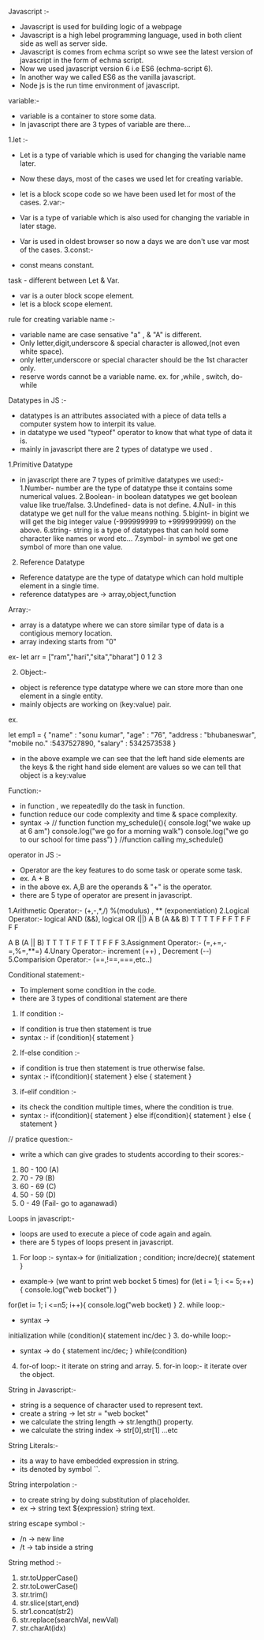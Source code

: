 Javascript :-

- Javascript is used for building logic of a webpage
- Javascript is a high lebel programming language, used in both client side as well as server side.
- Javascript is comes from echma script so wwe see the latest version of javascript in the form of echma script.
- Now we used javascript version 6 i.e ES6 (echma-script 6).
- In another way we called ES6 as the vanilla javascript.
- Node js is the run time environment of javascript.

variable:-

- variable is a container to store some data.
- In javascript there are 3 types of variable are there...

1.let :-

- Let is a type of variable which is used for changing the variable name later.
- Now these days, most of the cases we used let for creating variable.
- let is a block scope code so we have been used let for most of the cases.
2.var:-

- Var is a type of variable which is also used for changing the variable in later stage.
- Var is used in oldest browser so now a days we are don't use var most of the cases.
3.const:-

- const means constant.

task - different between Let & Var.

- var is a outer block scope element.
- let is a block scope element.

rule for creating variable name :-

- variable name are case sensative "a" , & "A" is different.
- Only letter,digit,underscore & special character is allowed,(not even white space).
- only letter,underscore or special character should be the 1st character only.
- reserve words cannot be a variable name. ex. for ,while , switch, do-while

Datatypes in JS :-

- datatypes is an attributes associated with a piece of data tells a computer system how to interpit its value.
- in datatype we used "typeof" operator to know that what type of data it is.
- mainly in javascript there are 2 types of datatype we used .

1.Primitive Datatype

- in javascript there are 7 types of primitive datatypes we used:-
1.Number- number are the type of datatype thse it contains some numerical values.
2.Boolean- in boolean datatypes we get boolean value like true/false.
3.Undefined- data is not define.
4.Null- in this datatype we get null for the value means nothing.
5.bigint- in bigint we will get the big integer value (-999999999 to +999999999) on the above.
6.string- string is a type of datatypes that can hold some character like names or word etc...
7.symbol- in symbol we get one symbol of more than one value.

2. Reference Datatype

- Reference datatype are the type of datatype which can hold multiple element in a single time.
- reference datatypes are -> array,object,function 

Array:-

- array is a datatype where we can store similar type of data is a contigious memory location.
- array indexing starts from "0"

ex- let arr = ["ram","hari","sita","bharat"]
                 0     1      2      3

2. Object:- 

- object is reference type datatype where we can store more than one element in a single entity.
- mainly objects are working on (key:value) pair.

ex.

let emp1 = {
    "name" : "sonu kumar",
    "age" : "76",
    "address : "bhubaneswar",
    "mobile no." :5437527890,
    "salary" : 5342573538
}

- in the above example we can see that the left hand side elements are the keys & the right hand side element are values so we can tell that object is a key:value

Function:-

- in function , we repeatedlly do the task in function.
- function reduce our code complexity and time & space complexity.
- syntax ->
// function 
function my_schedule(){
    console.log("we wake up at 6 am")
    console.log("we go for a morning walk")
    console.log("we go to our school for time pass")
}
//function calling
my_schedule()

operator in JS :-
 
- Operator are the key features to do some task or operate some task.
- ex. A + B
- in the above ex. A,B are the operands & "+" is the operator.
- there are 5 type of operator are present in javascript.

1.Arithmetic Operator:- (+,-,*,/) %(modulus) , ** (exponentiation)
2.Logical Operator:- logical AND (&&), logical OR (||)
A B (A && B) T T T T F F F T F F F F

A B (A || B) T T T T F T F T T F F F
3.Assignment Operator:- (=,+=,-=,%=,**=)
4.Unary Operator:- increment (++) , Decrement (--)
5.Comparision Operator:- (==,!==,===,etc..)

Conditional statement:-

- To implement some condition in the code.
- there are 3 types of conditional statement are there 
1. If condition :-

- If condition is true then statement is true
- syntax :-
if (condition){
    statement
}

2. If-else condition :-

- if condition is true then statement is true otherwise false.
- syntax :- 
if(condition){
    statement
} else {
    statement
}

3. if-elif condition :-

- its check the condition multiple times, where the condition is true.
- syntax :-
if(condition){
    statement
} else if(condition){
    statement
} else {
    statement
}

// pratice question:-

- write a which can give grades to students according to their scores:-
1. 80 - 100 (A)
2. 70 - 79 (B)
3. 60 - 69 (C)
4. 50 - 59 (D)
5. 0 - 49 (Fail- go to aganawadi)

Loops in javascript:-

- loops are used to execute a piece of code again and again.
- there are 5 types of loops present in javascript.

1. For loop :-
syntax->
for (initialization ; condition; incre/decre){
   statement
}
- example-> (we want to print web bocket 5 times)
for (let i = 1; i <= 5;++){
   console.log("web bocket")
}

for(let i= 1; i <=n5; i++){
    console.log("web bocket)
}
2. while loop:-

- syntax ->

initialization
while (condition){
    statement
    inc/dec
}
3. do-while loop:-

- syntax ->
do {
    statement
    inc/dec;
} while(condition)
4. for-of loop:- it iterate on string and array.
5. for-in loop:- it iterate over the object.

String in Javascript:-

- string is a sequence of character used to represent text.
- create a string -> let str = "web bocket"
- we calculate the string length -> str.length() property.
- we calculate the string index -> str[0],str[1] ...etc

String Literals:-

- its a way to have embedded expression in string.
- its denoted by symbol ``.

String interpolation :-

- to create string by doing substitution of placeholder.
- ex -> string text ${expression} string text.

string escape symbol :-

- /n -> new line
- /t -> tab inside a string

String method :-

1. str.toUpperCase()
2. str.toLowerCase()
3. str.trim()
4. str.slice(start,end)
5. str1.concat(str2)
6. str.replace(searchVal, newVal)
7. str.charAt(idx)
























